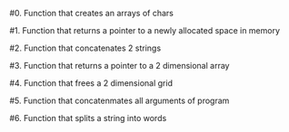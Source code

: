 #0. Function that creates an arrays of chars 

#1. Function that returns a pointer to a newly allocated space in memory 

#2. Function that concatenates 2 strings 

#3. Function that returns a pointer to a 2 dimensional array 

#4. Function that frees a 2 dimensional grid 

#5. Function that concatenmates all arguments of program 

#6. Function that splits a string into words
